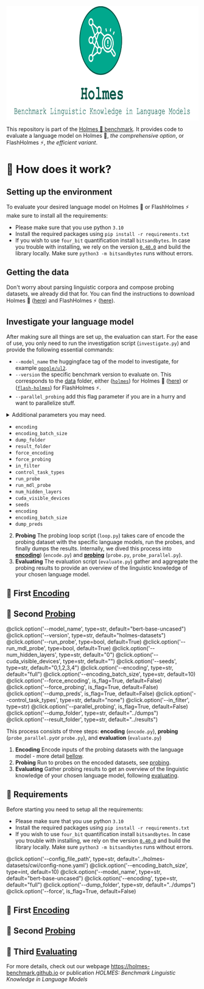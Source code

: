 <div align="center">
<img style="vertical-align:middle" height="300" src="logo.svg" />
</div>

This repository is part of the [Holmes 🔎 benchmark](https://holmes-benchmark.github.io).
It provides code to evaluate a language model on Holmes 🔎, _the comprehensive option_, or FlashHolmes ⚡, _the efficient variant_.


# 🔎 How does it work?


## Setting up the environment
To evaluate your desired language model on Holmes 🔎 or FlashHolmes ⚡ make sure to install all the requirements:
* Please make sure that you use python `3.10`
* Install the required packages using `pip install -r requirements.txt`
* If you wish to use `four_bit` quantification install `bitsandbytes`. In case you trouble with installing, we rely on the version [`0.40.0`](https://github.com/TimDettmers/bitsandbytes/tree/0.40.0) and build the library locally. Make sure `python3 -m bitsandbytes` runs without errors.

## Getting the data
Don't worry about parsing linguistic corpora and compose probing datasets, we already did that for.
You can find the instructions to download Holmes 🔎 ([here](data/holmes/README.md)) and FlashHolmes ⚡ ([here](data/flash-holmes/README.md)).

## Investigate your language model
After making sure all things are set up, the evaluation can start. 
For the ease of use, you only need to run the investigation script (`investigate.py`) and provide the following essential commands:
* `--model_name` the huggingface tag of the model to investigate, for example [`google/ul2`](https://huggingface.co/google/ul2).
* `--version` the specific benchmark version to evaluate on. This corresponds to the [data](data) folder, either ([`holmes`](data/holmes)) for Holmes 🔎 ([here](data/holmes/README.md)) or ([`flash-holmes`](data/flash-holmes)) for FlashHolmes ⚡.
* `--parallel_probing` add this flag parameter if you are in a hurry and want to parallelize stuff.




<details>
<summary>Additional parameters you may need.</summary>

* `--force_encoding`
* `--force_probing`
* 
</details>

* `encoding`
* `encoding_batch_size`
* `dump_folder`
* `result_folder`
* `force_encoding`
* `force_probing`
* `in_filter`
* `control_task_types`
* `run_probe`
* `run_mdl_probe`
* `num_hidden_layers`
* `cuda_visible_devices`
* `seeds`
* `encoding`
* `encoding_batch_size`
* `dump_preds`



2. **Probing** The probing loop script (`loop.py`) takes care of encode the probing dataset with the specific language models, run the probes, and finally dumps the results. Internally, we dived this process into [**encoding**](#encoding)) (`encode.py`) and [**probing**](#probing) (`probe.py`, `probe_parallel.py`).
2. **Evaluating** The evaluation script (`evaluate.py`) gather and aggregate the probing results to provide an overview of the linguistic knowledge of your chosen language model.


## 🔎 <a name="encoding"></a>First <u>Encoding</u>
## 🔎 <a name="probing"></a>Second <u>Probing</u>



@click.option('--model_name', type=str, default="bert-base-uncased")
@click.option('--version', type=str, default="holmes-datasets")
@click.option('--run_probe', type=bool, default=True)
@click.option('--run_mdl_probe', type=bool, default=True)
@click.option('--num_hidden_layers', type=str, default="0")
@click.option('--cuda_visible_devices', type=str, default="")
@click.option('--seeds', type=str, default="0,1,2,3,4")
@click.option('--encoding', type=str, default="full")
@click.option('--encoding_batch_size', type=str, default=10)
@click.option('--force_encoding', is_flag=True, default=False)
@click.option('--force_probing', is_flag=True, default=False)
@click.option('--dump_preds', is_flag=True, default=False)
@click.option('--control_task_types', type=str, default="none")
@click.option('--in_filter', type=str)
@click.option('--parallel_probing', is_flag=True, default=False)
@click.option('--dump_folder', type=str, default="../dumps")
@click.option('--result_folder', type=str, default="../results")

This process consists of three steps: **encoding** (`encode.py`), **probing** (`probe_parallel.py`or `probe.py`), and **evaluation** (`evaluate.py`)
1. **Encoding** Encode inputs of the probing datasets with the language model - more detail [bellow](#encoding).
2. **Probing** Run to probes on the encoded datasets, see [probing](#probing). 
3. **Evaluating** Gather probing results to get an overview of the linguistic knowledge of your chosen language model, following [evaluating](#evaluating).

## 🔎 <a name="requirements"></a>Requirements
Before starting you need to setup all the requirements: 
* Please make sure that you use python `3.10`
* Install the required packages using `pip install -r requirements.txt`
* If you wish to use `four_bit` quantification install `bitsandbytes`. In case you trouble with installing, we rely on the version [`0.40.0`](https://github.com/TimDettmers/bitsandbytes/tree/0.40.0) and build the library locally. Make sure `python3 -m bitsandbytes` runs without errors.


@click.option('--config_file_path', type=str, default='../holmes-datasets/cwi/config-none.yaml')
@click.option('--encoding_batch_size', type=int, default=10)
@click.option('--model_name', type=str, default="bert-base-uncased")
@click.option('--encoding', type=str, default="full")
@click.option('--dump_folder', type=str, default="../dumps")
@click.option('--force', is_flag=True, default=False)

## 🔎 <a name="encoding"></a>First <u>Encoding</u>
## 🔎 <a name="probing"></a>Second <u>Probing</u>
## 🔎 <a name="evaluating"></a>Third <u>Evaluating</u>


For more details, check out our webpage https://holmes-benchmark.github.io or publication _HOLMES: Benchmark Linguistic Knowledge in Language Models_
